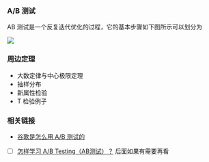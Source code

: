 ### A/B 测试

AB 测试是一个反复迭代优化的过程，它的基本步骤如下图所示可以划分为

![](http://with.muyunyun.cn/036ddf6dae41356524211c8bdf830744.jpg)

### 周边定理

* 大数定律与中心极限定理
* 抽样分布
* 新属性检验
* T 检验例子

### 相关链接

* [谷歌是怎么用 A/B 测试的](https://mp.weixin.qq.com/s/43qcdwNqYP9QdgwdfR5HWA)

- [ ] [怎样学习 A/B Testing（AB测试）？](https://www.douban.com/note/698028685/) 后面如果有需要再看

